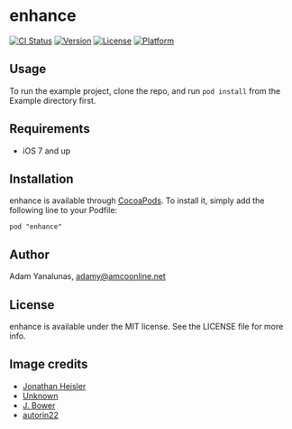 # enhance

[![CI Status](http://img.shields.io/travis/amco/enhance.svg?style=flat)](https://travis-ci.org/amco/enhance)
[![Version](https://img.shields.io/cocoapods/v/enhance.svg?style=flat)](http://cocoadocs.org/docsets/enhance)
[![License](https://img.shields.io/cocoapods/l/enhance.svg?style=flat)](http://cocoadocs.org/docsets/enhance)
[![Platform](https://img.shields.io/cocoapods/p/enhance.svg?style=flat)](http://cocoadocs.org/docsets/enhance)

## Usage

To run the example project, clone the repo, and run `pod install` from the Example directory first.

## Requirements

* iOS 7 and up

## Installation

enhance is available through [CocoaPods](http://cocoapods.org). To install
it, simply add the following line to your Podfile:

    pod "enhance"

## Author

Adam Yanalunas, adamy@amcoonline.net

## License

enhance is available under the MIT license. See the LICENSE file for more info.

## Image credits

* [Jonathan Heisler](https://www.flickr.com/photos/jheisler/8091823428)
* [Unknown](http://25.media.tumblr.com/fe2bf2df91467f28035c4ce73963ad35/tumblr_mga0fa5Dk61qbh8c0o1_500.jpg)
* [J. Bower](https://www.flickr.com/photos/danska8/15316094076/)
* [autorin22](https://www.flickr.com/photos/44247215@N00/375460541)